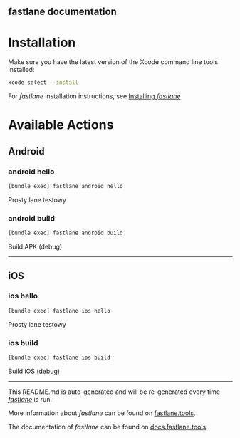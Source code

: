 fastlane documentation
----

# Installation

Make sure you have the latest version of the Xcode command line tools installed:

```sh
xcode-select --install
```

For _fastlane_ installation instructions, see [Installing _fastlane_](https://docs.fastlane.tools/#installing-fastlane)

# Available Actions

## Android

### android hello

```sh
[bundle exec] fastlane android hello
```

Prosty lane testowy

### android build

```sh
[bundle exec] fastlane android build
```

Build APK (debug)

----


## iOS

### ios hello

```sh
[bundle exec] fastlane ios hello
```

Prosty lane testowy

### ios build

```sh
[bundle exec] fastlane ios build
```

Build iOS (debug)

----

This README.md is auto-generated and will be re-generated every time [_fastlane_](https://fastlane.tools) is run.

More information about _fastlane_ can be found on [fastlane.tools](https://fastlane.tools).

The documentation of _fastlane_ can be found on [docs.fastlane.tools](https://docs.fastlane.tools).
